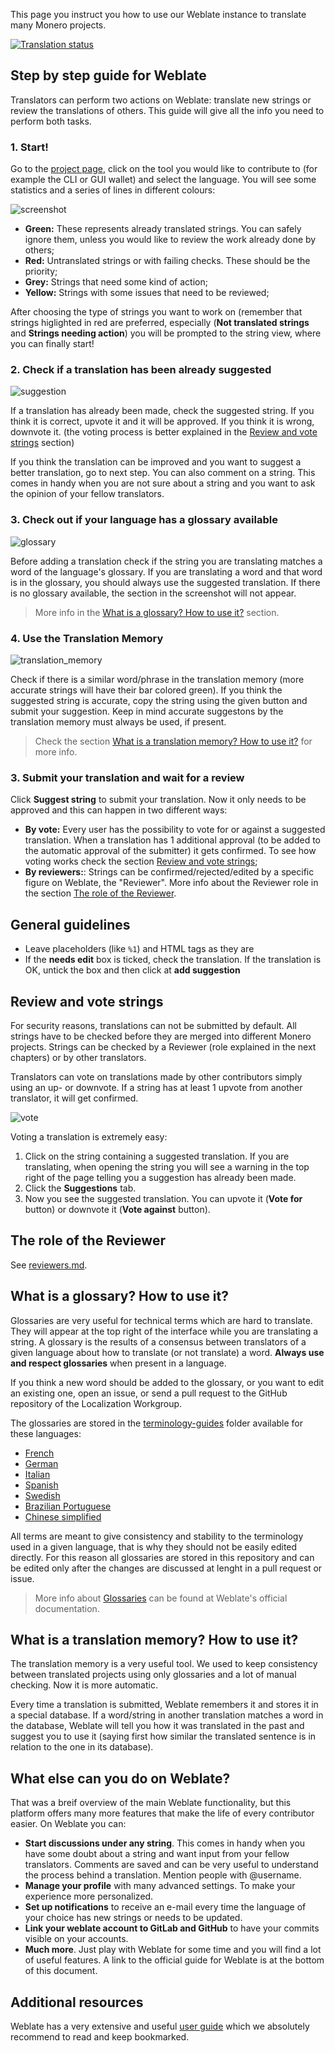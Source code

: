 This page you instruct you how to use our Weblate instance to translate many Monero projects.

<a href="https://translate.getmonero.org/engage/monero/">
<img src="https://translate.getmonero.org/widgets/monero/-/open-graph.png" alt="Translation status" />
</a>

## Step by step guide for Weblate

Translators can perform two actions on Weblate: translate new strings or review the translations of others. This guide will give all the info you need to perform both tasks. 

### 1. Start!

Go to the [project page](https://translate.getmonero.org/projects/), click on the tool you would like to contribute to (for example the CLI or GUI wallet) and select the language. You will see some statistics and a series of lines in different colours:

![screenshot](/media/weblate/strings_status.png)

- **Green:** These represents already translated strings. You can safely ignore them, unless you would like to review the work already done by others;
- **Red:** Untranslated strings or with failing checks. These should be the priority;
- **Grey:** Strings that need some kind of action;
- **Yellow:** Strings with some issues that need to be reviewed;

After choosing the type of strings you want to work on (remember that strings higlighted in red are preferred, especially (**Not translated strings** and **Strings needing action**) you will be prompted to the string view, where you can finally start!

### 2. Check if a translation has been already suggested

![suggestion](/media/weblate/suggestion.png)  

If a translation has already been made, check the suggested string. If you think it is correct, upvote it and it will be approved. If you think it is wrong, downvote it. (the voting process is better explained in the [Review and vote strings](#review-and-vote-strings) section)

If you think the translation can be improved and you want to suggest a better translation, go to next step. You can also comment on a string. This comes in handy when you are not sure about a string and you want to ask the opinion of your fellow translators.

### 3. Check out if your language has a glossary available

![glossary](/media/weblate/glossary.png)

Before adding a translation check if the string you are translating matches a word of the language's glossary. If you are translating a word and that word is in the glossary, you should always use the suggested translation. If there is no glossary available, the section in the screenshot will not appear.

> More info in the [What is a glossary? How to use it?](#what-is-a-glossary-how-to-use-it) section.

### 4. Use the Translation Memory

![translation_memory](/media/weblate/translation-memory.png)

Check if there is a similar word/phrase in the translation memory (more accurate strings will have their bar colored green). If you think the suggested string is accurate, copy the string using the given button and submit your suggestion. Keep in mind accurate suggestons by the translation memory must always be used, if present.  

> Check the section [What is a translation memory? How to use it?](#what-is-a-translation-memory-how-to-use-it) for more info.

### 3. Submit your translation and wait for a review

Click **Suggest string** to submit your translation. Now it only needs to be approved and this can happen in two different ways:

- **By vote:** Every user has the possibility to vote for or against a suggested translation. When a translation has 1 additional approval (to be added to the automatic approval of the submitter) it gets confirmed. To see how voting works check the section [Review and vote strings](#review-and-vote-strings);
- **By reviewers:**: Strings can be confirmed/rejected/edited by a specific figure on Weblate, the "Reviewer". More info about the Reviewer role in the section [The role of the Reviewer](#the-role-of-the-reviewer).

## General guidelines

- Leave placeholders (like `%1`) and HTML tags as they are
- If the **needs edit** box is ticked, check the translation. If the translation is OK, untick the box and then click at **add suggestion**

## Review and vote strings

For security reasons, translations can not be submitted by default. All strings have to be checked before they are merged into different Monero projects.
Strings can be checked by a Reviewer (role explained in the next chapters) or by other translators.

Translators can vote on translations made by other contributors simply using an up- or downvote. If a string has at least 1 upvote from another translator, it will get confirmed.

![vote](/media/weblate/vote.png)

Voting a translation is extremely easy: 

1. Click on the string containing a suggested translation. If you are translating, when opening the string you will see a warning in the top right of the page telling you a suggestion has already been made.
2. Click the **Suggestions** tab.
3. Now you see the suggested translation. You can upvote it (**Vote for** button) or downvote it (**Vote against** button).

## The role of the Reviewer

See [reviewers.md](https://github.com/monero-ecosystem/monero-translations/blob/master/reviewers.md).

## What is a glossary? How to use it?

Glossaries are very useful for technical terms which are hard to translate. They will appear at the top right of the interface while you are translating a string. A glossary is the results of a consensus between translators of a given language about how to translate (or not translate) a word. **Always use and respect glossaries** when present in a language.

If you think a new word should be added to the glossary, or you want to edit an existing one, open an issue, or send a pull request to the GitHub repository of the Localization Workgroup.

The glossaries are stored in the [terminology-guides](https://github.com/monero-ecosystem/monero-translations/tree/master/terminology-guides) folder available for these languages:

  - [French](https://github.com/monero-ecosystem/monero-translations/blob/master/terminology-guides/french-terminology.md)
  - [German](https://github.com/monero-ecosystem/monero-translations/blob/master/terminology-guides/german-terminology.md)
  - [Italian](https://github.com/monero-ecosystem/monero-translations/blob/master/terminology-guides/italian-terminology.md)
  - [Spanish](https://github.com/monero-ecosystem/monero-translations/blob/master/terminology-guides/spanish-terminology.md)
  - [Swedish](https://github.com/monero-ecosystem/monero-translations/blob/master/terminology-guides/swedish-terminology.md)
  - [Brazilian Portuguese](https://github.com/monero-ecosystem/monero-translations/blob/master/terminology-guides/portuguese-br-terminology.md)
  - [Chinese simplified](https://github.com/monero-ecosystem/monero-translations/blob/master/terminology-guides/zh%20rCN-terminology)

All terms are meant to give consistency and stability to the terminology used in a given language, that is why they should not be easily edited directly. For this reason all glossaries are stored in this repository and can be edited only after the changes are discussed at lenght in a pull request or issue.

> More info about [Glossaries](https://docs.weblate.org/en/weblate-3.8/user/translating.html#glossary) can be found at Weblate's official documentation.

## What is a translation memory? How to use it?

The translation memory is a very useful tool. We used to keep consistency between translated projects using only glossaries and a lot of manual checking. Now it is more automatic.

Every time a translation is submitted, Weblate remembers it and stores it in a special database. If a word/string in another translation matches a word in the database, Weblate will tell you how it was translated in the past and suggest you to use it (saying first how similar the translated sentence is in relation to the one in its database).

## What else can you do on Weblate?

That was a breif overview of the main Weblate functionality, but this platform offers many more features that make the life of every contributor easier. On Weblate you can:

- **Start discussions under any string**. This comes in handy when you have some doubt about a string and want input from your fellow translators. Comments are saved and can be very useful to understand the process behind a translation. Mention people with @username.
- **Manage your profile** with many advanced settings. To make your experience more personalized.
- **Set up notifications** to receive an e-mail every time the language of your choice has new strings or needs to be updated.
- **Link your weblate account to GitLab and GitHub** to have your commits visible on your accounts.
- **Much more**. Just play with Weblate for some time and you will find a lot of useful features. A link to the official guide for Weblate is at the bottom of this document.

## Additional resources

Weblate has a very extensive and useful [user guide](https://docs.weblate.org/en/weblate-3.8/user/translating.html) which we absolutely recommend to read and keep bookmarked.
